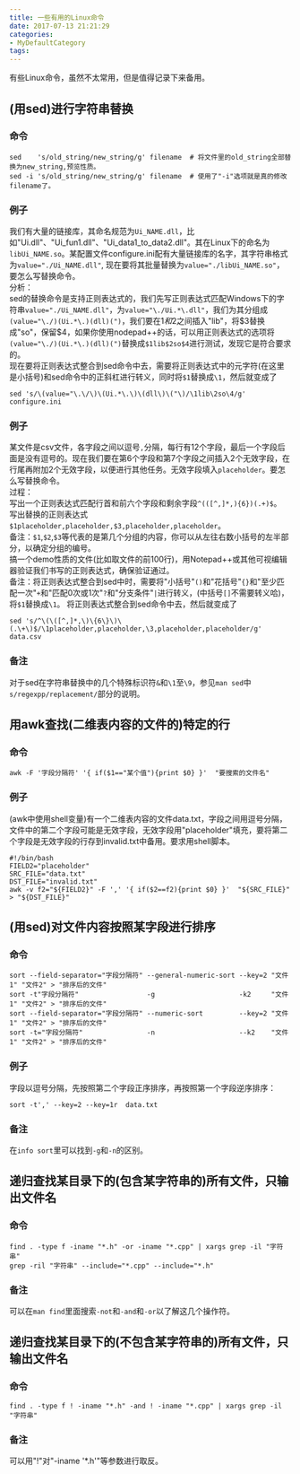 ```yaml
---
title: 一些有用的Linux命令
date: 2017-07-13 21:21:29
categories:
- MyDefaultCategory
tags:
---
```

有些Linux命令，虽然不太常用，但是值得记录下来备用。  

<!-- more -->

## (用sed)进行字符串替换  
### 命令  
```
sed    's/old_string/new_string/g' filename  # 将文件里的old_string全部替换为new_string,预览性质。
sed -i 's/old_string/new_string/g' filename  # 使用了"-i"选项就是真的修改filename了。
```
### 例子  
我们有大量的链接库，其命名规范为`Ui_NAME.dll`，比如"Ui.dll"、"Ui_fun1.dll"、"Ui_data1_to_data2.dll"。其在Linux下的命名为`libUi_NAME.so`。某配置文件configure.ini配有大量链接库的名字，其字符串格式为`value="./Ui_NAME.dll"`, 现在要将其批量替换为`value="./libUi_NAME.so"`，要怎么写替换命令。  
分析：  
sed的替换命令是支持正则表达式的，我们先写正则表达式匹配Windows下的字符串`value="./Ui_NAME.dll"`，为`value="\./Ui.*\.dll"`，我们为其分组成`(value="\./)(Ui.*\.)(dll)(")`，我们要在$1和$2之间插入"lib"，将$3替换成"so"，保留$4，如果你使用nodepad++的话，可以用正则表达式的选项将`(value="\./)(Ui.*\.)(dll)(")`替换成`$1lib$2so$4`进行测试，发现它是符合要求的。  
现在要将正则表达式整合到sed命令中去，需要将正则表达式中的元字符(在这里是小括号)和sed命令中的正斜杠进行转义，同时将`$1`替换成`\1`，然后就变成了
```
sed 's/\(value="\.\/\)\(Ui.*\.\)\(dll\)\("\)/\1lib\2so\4/g'  configure.ini
```
### 例子  
某文件是csv文件，各字段之间以逗号`,`分隔，每行有12个字段，最后一个字段后面是没有逗号的。现在我们要在第6个字段和第7个字段之间插入2个无效字段，在行尾再附加2个无效字段，以便进行其他任务。无效字段填入`placeholder`。要怎么写替换命令。  
过程：  
写出一个正则表达式匹配行首和前六个字段和剩余字段`^(([^,]*,){6})(.+)$`。  
写出替换的正则表达式`$1placeholder,placeholder,$3,placeholder,placeholder`。  
备注：`$1`,`$2`,`$3`等代表的是第几个分组的内容，你可以从左往右数小括号的左半部分，以确定分组的编号。  
搞一个demo性质的文件(比如取文件的前100行)，用Notepad++或其他可视编辑器验证我们书写的正则表达式，确保验证通过。  
备注：将正则表达式整合到sed中时，需要将"小括号"`()`和"花括号"`{}`和"至少匹配一次"`+`和"匹配0次或1次"`?`和"分支条件"`|`进行转义，(中括号`[]`不需要转义哈)，将`$1`替换成`\1`。
将正则表达式整合到sed命令中去，然后就变成了  
```
sed 's/^\(\([^,]*,\)\{6\}\)\(.\+\)$/\1placeholder,placeholder,\3,placeholder,placeholder/g' data.csv
```
### 备注  
对于sed在字符串替换中的几个特殊标识符`&`和`\1`至`\9`，参见`man sed`中`s/regexpp/replacement/`部分的说明。  

## 用awk查找(二维表内容的文件的)特定的行  
### 命令
```
awk -F '字段分隔符' '{ if($1=="某个值"){print $0} }'  "要搜索的文件名"
```
### 例子  
(awk中使用shell变量)有一个二维表内容的文件data.txt，字段之间用逗号分隔，文件中的第二个字段可能是无效字段，无效字段用"placeholder"填充，要将第二个字段是无效字段的行存到invalid.txt中备用。要求用shell脚本。  
```
#!/bin/bash
FIELD2="placeholder"
SRC_FILE="data.txt"
DST_FILE="invalid.txt"
awk -v f2="${FIELD2}" -F ',' '{ if($2==f2){print $0} }'  "${SRC_FILE}" > "${DST_FILE}"
```

## (用sed)对文件内容按照某字段进行排序  
### 命令  
```
sort --field-separator="字段分隔符" --general-numeric-sort --key=2 "文件1" "文件2" > "排序后的文件"
sort -t"字段分隔符"                 -g                     -k2     "文件1" "文件2" > "排序后的文件"
sort --field-separator="字段分隔符" --numeric-sort         --key=2 "文件1" "文件2" > "排序后的文件"
sort -t="字段分隔符"                -n                     --k2    "文件1" "文件2" > "排序后的文件"
```
### 例子  
字段以逗号分隔，先按照第二个字段正序排序，再按照第一个字段逆序排序：  
```
sort -t',' --key=2 --key=1r  data.txt
```
### 备注  
在`info sort`里可以找到`-g`和`-n`的区别。  

## 递归查找某目录下的(包含某字符串的)所有文件，只输出文件名  
### 命令  
```
find . -type f -iname "*.h" -or -iname "*.cpp" | xargs grep -il "字符串"
grep -ril "字符串" --include="*.cpp" --include="*.h"
```
### 备注  
可以在`man find`里面搜索`-not`和`-and`和`-or`以了解这几个操作符。  

## 递归查找某目录下的(不包含某字符串的)所有文件，只输出文件名  
### 命令  
```
find . -type f ! -iname "*.h" -and ! -iname "*.cpp" | xargs grep -il "字符串"
```
### 备注
可以用"!"对"-iname '*.h'"等参数进行取反。  

